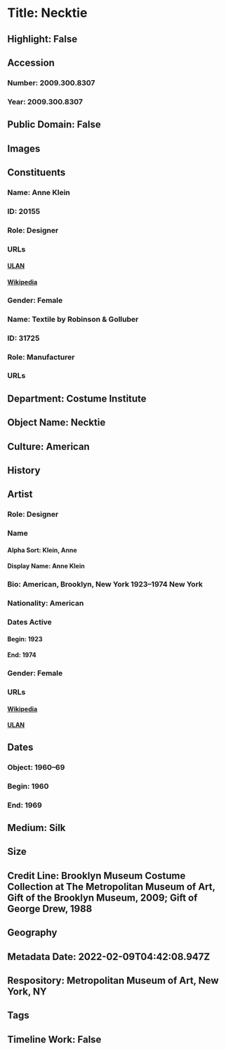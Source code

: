 # Title: Necktie
## Highlight: False
## Accession
### Number: 2009.300.8307
### Year: 2009.300.8307
## Public Domain: False
## Images
## Constituents
### Name: Anne Klein
### ID: 20155
### Role: Designer
### URLs
#### [ULAN](http://vocab.getty.edu/page/ulan/500524644)
#### [Wikipedia](https://www.wikidata.org/wiki/Q611363)
### Gender: Female
### Name: Textile by Robinson &amp; Golluber
### ID: 31725
### Role: Manufacturer
### URLs
## Department: Costume Institute
## Object Name: Necktie
## Culture: American
## History
## Artist
### Role: Designer
### Name
#### Alpha Sort: Klein, Anne
#### Display Name: Anne Klein
### Bio: American, Brooklyn, New York 1923–1974 New York
### Nationality: American
### Dates Active
#### Begin: 1923
#### End: 1974
### Gender: Female
### URLs
#### [Wikipedia](https://www.wikidata.org/wiki/Q611363)
#### [ULAN](http://vocab.getty.edu/page/ulan/500524644)
## Dates
### Object: 1960–69
### Begin: 1960
### End: 1969
## Medium: Silk
## Size
## Credit Line: Brooklyn Museum Costume Collection at The Metropolitan Museum of Art, Gift of the Brooklyn Museum, 2009; Gift of George Drew, 1988
## Geography
## Metadata Date: 2022-02-09T04:42:08.947Z
## Respository: Metropolitan Museum of Art, New York, NY
## Tags
## Timeline Work: False